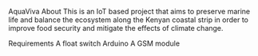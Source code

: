 AquaViva
About
This is an IoT based project that aims to preserve marine life and balance the ecosystem along the Kenyan coastal strip in order to improve food security and mitigate the effects of climate change. 

Requirements
A float switch
Arduino
A GSM module
